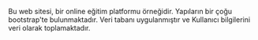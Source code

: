 Bu web sitesi, bir online eğitim platformu örneğidir. Yapıların bir çoğu bootstrap'te bulunmaktadır. Veri tabanı uygulanmıştır ve Kullanıcı bilgilerini veri olarak toplamaktadır.
